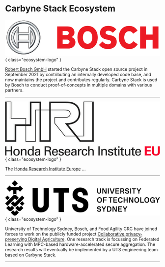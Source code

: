 # Carbyne Stack Ecosystem

![Bosch Logo](../images/ecosystem/bosch-logo.png){ class="ecosystem-logo" }

[Robert Bosch GmbH][bosch] started the Carbyne Stack open source project in
September 2021 by contributing an internally developed code base, and now
maintains the project and contributes regularly. Carbyne Stack is used by Bosch
to conduct proof-of-concepts in multiple domains with various partners.

---

![HRI Logo](../images/ecosystem/hri-logo.png){ class="ecosystem-logo" }

The [Honda Research Institute Europe][hri] ...

---

![UTS Logo](../images/ecosystem/uts-logo.png){ class="ecosystem-logo" }

University of Technology Sydney, Bosch, and Food Agility CRC have joined forces
to work on the publicly funded project [Collaborative privacy-preserving Digital
Agriculture][fa117]. One research track is focussing on Federated Learning with
MPC-based hardware-accelerated secure aggregation. The research results will
eventually be implemented by a UTS engineering team based on Carbyne Stack.

---

[bosch]: https://www.bosch.com
[fa117]: https://www.foodagility.com/research/protecting-data-in-digital-agriculture
[hri]: https://www.honda-ri.de/
